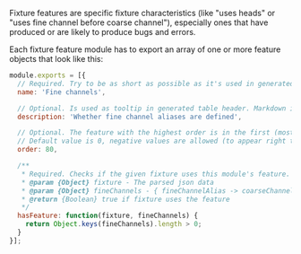 Fixture features are specific fixture characteristics (like "uses heads" or "uses fine channel before coarse channel"), especially ones that have produced or are likely to produce bugs and errors.

Each fixture feature module has to export an array of one or more feature objects that look like this:

```js
module.exports = [{
  // Required. Try to be as short as possible as it's used in generated table header. Markdown is allowed.
  name: 'Fine channels',

  // Optional. Is used as tooltip in generated table header. Markdown is not allowed.
  description: 'Whether fine channel aliases are defined',

  // Optional. The feature with the highest order is in the first (most-left) column.
  // Default value is 0, negative values are allowed (to appear right to the features with default order).
  order: 80,

  /**
   * Required. Checks if the given fixture uses this module's feature.
   * @param {Object} fixture - The parsed json data
   * @param {Object} fineChannels - { fineChannelAlias -> coarseChannelKey }
   * @return {Boolean} true if fixture uses the feature
   */
  hasFeature: function(fixture, fineChannels) {
    return Object.keys(fineChannels).length > 0;
  }
}];
```